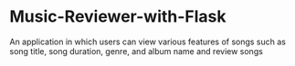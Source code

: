 # Music-Reviewer-with-Flask
An application in which users can view various features of songs such as song title, song duration, genre, and album name and review songs
